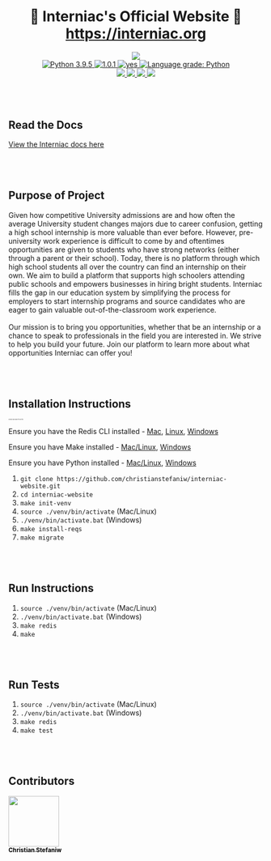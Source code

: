 <div align="center">
    <h1>
    🔨  Interniac's Official Website  🔨 <br>
        <a href='https://www.interniac.org'>https://interniac.org</a>
    </h1>
</div>

<div align='center'>    
        <img src="https://www.interniac.org/static/assets/images/logos/logo-transparent.a2623b276c16.png" />
    </div>

<div align="center">
        <a href="https://www.python.org/downloads/release/python-395/">
            <img src="https://img.shields.io/badge/python-3.9.5-blue.svg" alt="Python 3.9.5" />
        </a>
        <a href="https://github.com/christianstefaniw/interniac-website/releases/">
            <img src="https://img.shields.io/github/release/christianstefaniw/interniac-website.svg" alt="1.0.1" />
        </a>
        <a href="https://github.com/christianstefaniw/interniac-website/graphs/commit-activity">
            <img src="https://img.shields.io/badge/Maintained%3F-yes-green.svg" alt="yes" />
        </a>
        <a href="https://api.codiga.io/project/30834/status/svg"><img alt="Language grade: Python" src="https://api.codiga.io/project/30834/status/svg"/></a>
    </a>
</div>

<div align="center">
      <a href="https://codecov.io/gh/christianstefaniw/interniac-website">
        <img src="https://codecov.io/gh/christianstefaniw/interniac-website/branch/master/graph/badge.svg?token=F09XY8CJOK"/>
      </a>
    <a href="https://www.interniac.org">
        <img src="https://img.shields.io/endpoint?url=https%3A%2F%2Fwww.interniac.org%2Fstats%2Fnum-students%2F">
    </a>
    <a href="https://www.interniac.org">
        <img src="https://img.shields.io/endpoint?url=https%3A%2F%2Fwww.interniac.org%2Fstats%2Fnum-employers%2F">
    </a>
    <a href="https://www.interniac.org">
        <img src="https://img.shields.io/badge/students%20hired-20%2B-green">
    </a>
</div>

<div align='left' style='margin-top: 5rem'>
    <b><h2>Read the Docs</h2></b>
    <a href="https://interniac-docs.netlify.app/">View the Interniac docs here</a>
</div>

<div align="left" style='margin-top: 5rem'>
    <b><h2>Purpose of Project</h2></b>
        Given how competitive University admissions are and how often the average University student changes majors due to career confusion, getting a high school internship is more valuable than ever before. However, pre-university work experience is difficult to come by and oftentimes opportunities are given to students who have strong networks (either through a parent or their school). Today, there is no platform through which high school students all over the country can find an internship on their own. We aim to build a platform that supports high schoolers attending public schools and empowers businesses in hiring bright students. Interniac fills the gap in our education system by simplifying the process for employers to start internship programs and source candidates who are eager to gain valuable out-of-the-classroom work experience. <br> <br>
        Our mission is to bring you opportunities, whether that be an internship or a chance to speak to professionals in the field you are interested in. We strive to help you build your future. Join our platform to learn more about what opportunities Interniac can offer you! 
</div>

<div align="left" style='margin-top: 5rem'>
    <b><h2>Installation Instructions</h2></b>
    <p style='font-size: 2px'><i>contact repo owner for env file</i></p>
    <p>Ensure you have the Redis CLI installed - <a href="https://phoenixnap.com/kb/install-redis-on-mac">Mac</a>, <a href="https://redis.io/topics/quickstart">Linux</a>, <a href="https://redis.com/blog/redis-on-windows-10/">Windows</a> </p>
    <p>Ensure you have Make installed - <a href="https://ftp.gnu.org/gnu/make/">Mac/Linux</a>, <a href="http://gnuwin32.sourceforge.net/packages/make.htm">Windows</a> </p>
    <p>Ensure you have Python installed - <a href="https://www.python.org/downloads/">Mac/Linux</a>, <a href="https://www.python.org/downloads/windows/">Windows</a>
    <ol>
        <li><code>git clone https://github.com/christianstefaniw/interniac-website.git </code></li>
        <li><code>cd interniac-website</code></li>
        <li><code>make init-venv</code></li>
        <li><code>source ./venv/bin/activate</code> (Mac/Linux)</li>
        <li><code>./venv/bin/activate.bat</code> (Windows)</li>
        <li><code>make install-reqs</code></li>
        <li><code>make migrate</code></li>
    </ol>
</div>

<div align="left" style='margin-top: 5rem'>
    <b><h2>Run Instructions</h2></b>
    <ol>
    <li><code>source ./venv/bin/activate</code> (Mac/Linux)</li>
        <li><code>./venv/bin/activate.bat</code> (Windows)</li>        <li><code>make redis</code></li>
        <li><code>make</code></li>
            </ol>
</div>

<div align="left" style='margin-top: 5rem'>
    <b><h2>Run Tests</h2></b>
    <ol>
        <li><code>source ./venv/bin/activate</code> (Mac/Linux)</li>
        <li><code>./venv/bin/activate.bat</code> (Windows)</li>
        <li><code>make redis</code></li>
        <li><code>make test</code></li>
            </ol>
</div>

<div align="left" style='margin-top: 5rem'>
<b><h2>Contributors</h2></b>
<a style='color: #000' href="https://github.com/christianstefaniw"> 
    <div>
    <img src="https://avatars.githubusercontent.com/u/67922410?v=4" width="100px;"/><br /><sub><b>Christian Stefaniw</b></sub>
    </div>
</a>
</div>

